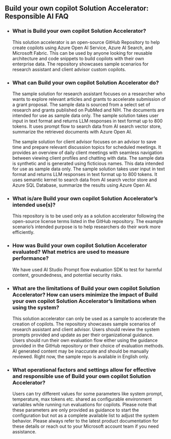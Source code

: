## Build your own copilot Solution Accelerator: Responsible AI FAQ
- ### What is Build your own copilot Solution Accelerator?

  This solution accelerator is an open-source GitHub Repository to help create copilots using Azure Open AI Service, Azure AI Search, and Microsoft Fabric. This can be used by anyone looking for reusable architecture and code snippets to build copilots with their own enterprise data. The repository showcases sample scenarios for research assistant and client advisor custom copilots.

- ### What can Build your own copilot Solution Accelerator do? 
  The sample solution for research assistant focuses on a researcher who wants to explore relevant articles and grants to accelerate submission of a grant proposal. The sample data is sourced from a select set of research and grants published on PubMed and NIH. The documents are intended for use as sample data only. The sample solution takes user input in text format and returns LLM responses in text format up to 800 tokens.
  It uses prompt flow to search data from AI search vector store, summarize the retrieved documents with Azure Open AI.

  The sample solution for client advisor focuses on an advisor to save time and prepare relevant discussion topics for scheduled meetings. It provides an overview of daily client meetings with seamless navigation between viewing client profiles and chatting with data. The sample data is synthetic and is generated using ficticious names. This data intended for use as sample data only. The sample solution takes user input in text format and returns LLM responses in text format up to 800 tokens.
  It uses semantic kernel to search data from AI search vector store and Azure SQL Database, summarize the results using Azure Open AI.
  
- ### What is/are Build your own copilot Solution Accelerator’s intended use(s)?  

  This repository is to be used only as a solution accelerator following the open-source license terms listed in the GitHub repository. The example scenario’s intended purpose is to help researchers do their work more efficiently.
- ### How was Build your own copilot Solution Accelerator evaluated? What metrics are used to measure performance?
  
  We have used AI Studio Prompt flow evaluation SDK to test for harmful content, groundedness, and potential security risks. 
  
- ### What are the limitations of Build your own copilot Solution Accelerator? How can users minimize the impact of Build your own copilot Solution Accelerator’s limitations when using the system?
  
  This solution accelerator can only be used as a sample to accelerate the creation of copilots. The repository showcases sample scenarios of research assistant and client advisor.  Users should review the system prompts provided and update as per their organizational guidance. Users should run their own evaluation flow either using the guidance provided in the GitHub repository or their choice of evaluation methods. AI generated content may be inaccurate and should be manually reviewed. Right now, the sample repo is available in English only.  
- ### What operational factors and settings allow for effective and responsible use of Build your own copilot Solution Accelerator?
  
  Users can try different values for some parameters like system prompt, temperature, max tokens etc. shared as configurable environment variables while running run evaluations for copilots. Please note that these parameters are only provided as guidance to start the configuration but not as a complete available list to adjust the system behavior. Please always refer to the latest product documentation for these details or reach out to your Microsoft account team if you need assistance.
